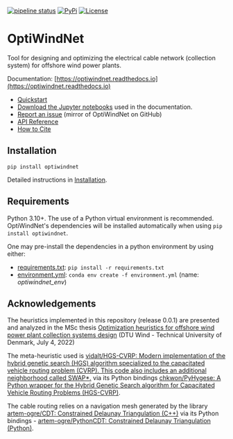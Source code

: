 [![pipeline status](https://gitlab.windenergy.dtu.dk/TOPFARM/OptiWindNet/badges/main/pipeline.svg)](https://gitlab.windenergy.dtu.dk/TOPFARM/OptiWindNet/commits/main)
[![PyPi](https://img.shields.io/pypi/v/optiwindnet)](https://pypi.org/project/optiwindnet/)
[![License](https://img.shields.io/pypi/l/optiwindnet)](https://gitlab.windenergy.dtu.dk/TOPFARM/OptiWindNet/blob/main/LICENSE)
<!---
[![coverage report](https://gitlab.windenergy.dtu.dk/TOPFARM/OptiWindNet/badges/main/coverage.svg)](https://gitlab.windenergy.dtu.dk/TOPFARM/OptiWindNet/commits/main)
[![DOI](https://zenodo.org/badge/164115313.svg)](https://zenodo.org/badge/latestdoi/164115313)
-->

OptiWindNet
===========

Tool for designing and optimizing the electrical cable network (collection system) for offshore wind power plants.

Documentation: [https://optiwindnet.readthedocs.io](https://optiwindnet.readthedocs.io)
- [Quickstart](https://optiwindnet.readthedocs.io/stable/notebooks/Quickstart.html)
- [Download the Jupyter notebooks](https://gitlab.windenergy.dtu.dk/TOPFARM/OptiWindNet/-/tree/main/docs/notebooks) used in the documentation.
- [Report an issue](https://github.com/DTUWindEnergy/OptiWindNet/issues) (mirror of OptiWindNet on GitHub)
- [API Reference](https://optiwindnet.readthedocs.io/stable/autoapi/index.html)
- [How to Cite](https://optiwindnet.readthedocs.io/stable/index.html#how-to-cite)

Installation
------------

```
pip install optiwindnet
```

Detailed instructions in [Installation](https://optiwindnet.readthedocs.io/stable/setup.html#installation).

Requirements
------------

Python 3.10+. The use of a Python virtual environment is recommended. OptiWindNet's dependencies will be installed automatically when using `pip install optiwindnet`.

One may pre-install the dependencies in a python environment by using either:
- [requirements.txt](https://gitlab.windenergy.dtu.dk/TOPFARM/OptiWindNet/-/raw/main/requirements.txt?ref_type=heads&inline=false): `pip install -r requirements.txt`
- [environment.yml](https://gitlab.windenergy.dtu.dk/TOPFARM/OptiWindNet/-/raw/main/environment.yml?ref_type=heads&inline=false): `conda env create -f environment.yml` (name: *optiwindnet_env*)

Acknowledgements
----------------

The heuristics implemented in this repository (release 0.0.1) are presented and analyzed in the MSc thesis [Optimization heuristics for offshore wind power plant collection systems design](https://fulltext-gateway.cvt.dk/oafilestore?oid=62dddf809a5e7116caf943f3&targetid=62dddf80a41ba354e4ed35bc) (DTU Wind - Technical University of Denmark, July 4, 2022)

The meta-heuristic used is [vidalt/HGS-CVRP: Modern implementation of the hybrid genetic search (HGS) algorithm specialized to the capacitated vehicle routing problem (CVRP). This code also includes an additional neighborhood called SWAP\*.](https://github.com/vidalt/HGS-CVRP) via its Python bindings [chkwon/PyHygese: A Python wrapper for the Hybrid Genetic Search algorithm for Capacitated Vehicle Routing Problems (HGS-CVRP)](https://github.com/chkwon/PyHygese).

The cable routing relies on a navigation mesh generated by the library [artem-ogre/CDT: Constrained Delaunay Triangulation (C++)](https://github.com/artem-ogre/CDT) via its Python bindings - [artem-ogre/PythonCDT: Constrained Delaunay Triangulation (Python)](https://github.com/artem-ogre/PythonCDT).
